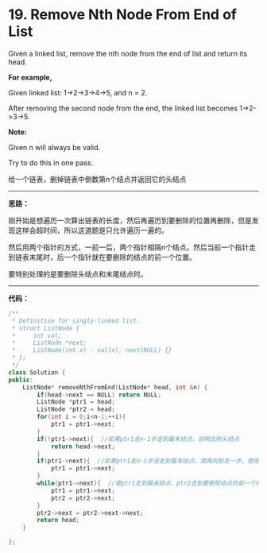 # 19. Remove Nth Node From End of List

Given a linked list, remove the nth node from the end of list and return its head.

**For example,**

   Given linked list: 1->2->3->4->5, and n = 2.


   After removing the second node from the end, the linked list becomes 1->2->3->5.

**Note:**

Given n will always be valid.

Try to do this in one pass.


给一个链表，删掉链表中倒数第n个结点并返回它的头结点

---

**思路：**

刚开始是想遍历一次算出链表的长度，然后再遍历到要删除的位置再删除，但是发现这样会超时间，所以这道题是只允许遍历一遍的。

然后用两个指针的方式，一前一后，两个指针相隔n个结点。然后当前一个指针走到链表末尾时，后一个指针就在要删除的结点的前一个位置。

要特别处理的是要删除头结点和末尾结点时。


---

**代码：**

```c++
/**
 * Definition for singly-linked list.
 * struct ListNode {
 *     int val;
 *     ListNode *next;
 *     ListNode(int x) : val(x), next(NULL) {}
 * };
 */
class Solution {
public:
    ListNode* removeNthFromEnd(ListNode* head, int &n) {
        if(head->next == NULL) return NULL;
        ListNode *ptr1 = head;
        ListNode *ptr2 = head;
        for(int i = 0;i<n-1;++i){
            ptr1 = ptr1->next;
        }
        if(!ptr1->next){  //如果ptr1走n-1步走到最末结点，说明去除头结点
            return head->next;
        }
        if(ptr1->next){  //如果ptr1走n-1步没走到最末结点，就再向前走一步，使得ptr1在ptr2前的n个单位
            ptr1 = ptr1->next;
        }
        while(ptr1->next){  //使ptr1走到最末结点，ptr2走到要删除结点的前一个结点
            ptr1 = ptr1->next;
            ptr2 = ptr2->next;
        }
        ptr2->next = ptr2->next->next;
        return head;
    }

};
```
